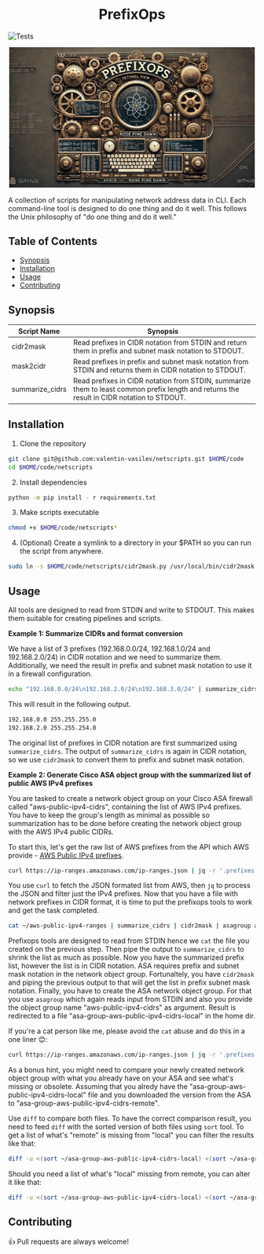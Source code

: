 <h1 align="center">PrefixOps</h1>

<p align="center">

  ![Tests](https://github.com/valentin-vasilev/netscripts/actions/workflows/pr_workflow.yaml/badge.svg)

</p>

<p align="center">
  <img src="https://github.com/valentin-vasilev/netscripts/blob/main/images/prefixops.webp" alt="PrefixOps" width="500"/>
</p>

A collection of scripts for manipulating network address data in CLI. Each command-line tool is designed to do one thing and do it well. This follows the Unix philosophy of "do one thing and do it well."

## Table of Contents

- [Synopsis](#synopsis)
- [Installation](#installation)
- [Usage](#usage)
- [Contributing](#contributing)

## Synopsis

|Script Name    |Synopsis    |
|---------------|------------|
|cidr2mask      |Read prefixes in CIDR notation from STDIN and return them in prefix and subnet mask notation to STDOUT.|
|mask2cidr      |Read prefixes in prefix and subnet mask notation from STDIN and returns them in CIDR notation to STDOUT.|
|summarize_cidrs|Read prefixes in CIDR notation from STDIN, summarize them to least common prefix length and returns the result in CIDR notation to STDOUT.|

## Installation

1. Clone the repository

```bash
git clone git@github.com:valentin-vasilev/netscripts.git $HOME/code
cd $HOME/code/netscripts
```

2. Install dependencies
```bash
python -m pip install - r requirements.txt
```

3. Make scripts executable
```bash
chmod +x $HOME/code/netscripts*
```

4. (Optional) Create a symlink to a directory in your $PATH so you can run the script from anywhere.
```bash
sudo ln -s $HOME/code/netscripts/cidr2mask.py /usr/local/bin/cidr2mask
```

## Usage

All tools are designed to read from STDIN and write to STDOUT. This makes them suitable for creating pipelines and scripts.

**Example 1: Summarize CIDRs and format conversion**

We have a list of 3 prefixes (192.168.0.0/24, 192.168.1.0/24 and 192.168.2.0/24) in CIDR notation and we need to summarize them. Additionally, we need the result in prefix and subnet mask notation to use it in a firewall configuration.

```bash
echo "192.168.0.0/24\n192.168.2.0/24\n192.168.3.0/24" | summarize_cidrs | cidr2mask
```

This will result in the following output.

```bash
192.168.0.0 255.255.255.0
192.168.2.0 255.255.254.0
```

The original list of prefixes in CIDR notation are first summarized using `summarize_cidrs`. The output of `summarize_cidrs` is again in CIDR notation, so we use `cidr2mask` to convert them to prefix and subnet mask notation.

**Example 2: Generate Cisco ASA object group with the summarized list of public AWS IPv4 prefixes**

You are tasked to create a network object group on your Cisco ASA firewall called "aws-public-ipv4-cidrs", containing the list of AWS IPv4 prefixes. You have to keep the group's length as minimal as possible so summarization has to be done before creating the network object group with the AWS IPv4 public CIDRs. 

To start this, let's get the raw list of AWS prefixes from the API which AWS provide - [AWS Public IPv4 prefixes](https://ip-ranges.amazonaws.com/ip-ranges.json).

```bash
curl https://ip-ranges.amazonaws.com/ip-ranges.json | jq -r '.prefixes[].ip_prefix' > ~/aws-public-ipv4-ranges
```

You use `curl` to fetch the JSON formated list from AWS, then `jq` to process the JSON and filter just the IPv4 prefixes. Now that you have a file with network prefixes in CIDR format, it is time to put the prefixops tools to work and get the task completed. 

```bash
cat ~/aws-public-ipv4-ranges | summarize_cidrs | cidr2mask | asagroup aws-public-ipv4-cidrs > ~/asa-group-aws-public-ipv4-cidrs-local
```

Prefixops tools are designed to read from STDIN hence we `cat` the file you created on the previous step. Then pipe the output to `summarize_cidrs` to shrink the list as much as possible. Now you have the summarized prefix list, however the list is in CIDR notation. ASA requires prefix and subnet mask notation in the network object group. Fortunaltely, you have `cidr2mask` and piping the previous output to that will get the list in prefix subnet mask notation. Finally, you have to create the ASA network object group. For that you use `asagroup` which again reads input from STDIN and also you provide the object group name "aws-public-ipv4-cidrs" as argument. Result is redirected to a file "asa-group-aws-public-ipv4-cidrs-local" in the home dir. 

If you're a cat person like me, please avoid the `cat` abuse and do this in a one liner 😊:

```bash
curl https://ip-ranges.amazonaws.com/ip-ranges.json | jq -r '.prefixes[].ip_prefix' | summarize_cidrs | cidr2mask | asagroup aws-public-ipv4-cidrs > ~/asa-group-aws-public-ipv4-cidrs
```

As a bonus hint, you might need to compare your newly created network object group with what you already have on your ASA and see what's missing or obsolete. Assuming that you alredy have the "asa-group-aws-public-ipv4-cidrs-local" file and you downloaded the version from the ASA to "asa-group-aws-public-ipv4-cidrs-remote".

Use `diff` to compare both files. To have the correct comparison result, you need to feed `diff` with the sorted version of both files using `sort` tool. To get a list of what's "remote" is missing from "local" you can filter the results like that:

```bash
diff -u <(sort ~/asa-group-aws-public-ipv4-cidrs-local) <(sort ~/asa-group-aws-public-ipv4-cidrs-remote) | grep '^-' | sed 's/^-//'
```

Should you need a list of what's "local" missing from remote, you can alter it like that:

```bash
diff -u <(sort ~/asa-group-aws-public-ipv4-cidrs-local) <(sort ~/asa-group-aws-public-ipv4-cidrs-remote) | grep '^+' | sed 's/^+//'
```

## Contributing

:+1: Pull requests are always welcome!
